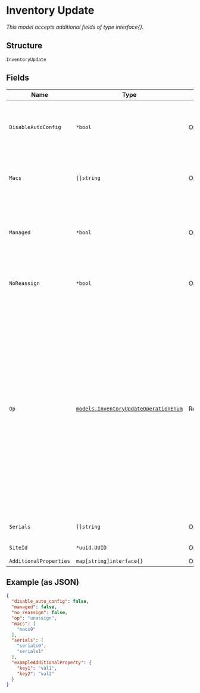
# Inventory Update

*This model accepts additional fields of type interface{}.*

## Structure

`InventoryUpdate`

## Fields

| Name | Type | Tags | Description |
|  --- | --- | --- | --- |
| `DisableAutoConfig` | `*bool` | Optional | If `op`==`assign`, a **cloud-ready** switch/gateway will be managed/configured by Mist by default, this disabled the behavior<br>**Default**: `false` |
| `Macs` | `[]string` | Optional | If `op`==`assign`, `op`==`unassign`, `op`==`upgrade_to_mist`or `op`==`downgrade_to_jsi` , list of MAC, e.g. ["5c5b350e0001"] |
| `Managed` | `*bool` | Optional | If `op`==`assign`, an **adopted** switch/gateway will not be managed/configured by Mist by default, this enables the behavior<br>**Default**: `false` |
| `NoReassign` | `*bool` | Optional | If `op`==`assign`, if true, treat site assignment against an already assigned AP as error<br>**Default**: `false` |
| `Op` | [`models.InventoryUpdateOperationEnum`](../../doc/models/inventory-update-operation-enum.md) | Required | enum:<br><br>* `upgrade_to_mist`: Upgrade to mist-managed<br>* `downgrade_to_jsi`: Downgrade to basic monitoring. When downgrading a VC member to jsi, we will move the cloud connection of the VC to jsi-terminator and keep all VC device/inventories intact for pain-free upgrading back to mist.<br>* `assign`: Assign inventory to a site<br>* `unassign`: Unassign inventory from a site<br>* `delete`: Delete multiple inventory from org. If the device is already assigned to a site, it will be unassigned |
| `Serials` | `[]string` | Optional | If `op`==`delete`, list of serial numbers, e.g. ["FXLH2015150025"] |
| `SiteId` | `*uuid.UUID` | Optional | If `op`==`assign`, target site id |
| `AdditionalProperties` | `map[string]interface{}` | Optional | - |

## Example (as JSON)

```json
{
  "disable_auto_config": false,
  "managed": false,
  "no_reassign": false,
  "op": "unassign",
  "macs": [
    "macs9"
  ],
  "serials": [
    "serials0",
    "serials1"
  ],
  "exampleAdditionalProperty": {
    "key1": "val1",
    "key2": "val2"
  }
}
```

